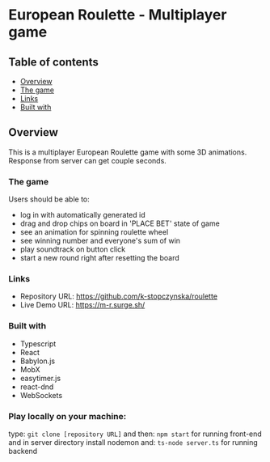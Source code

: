# European Roulette - Multiplayer game

## Table of contents

-   [Overview](#overview)
-   [The game](#the-game)
-   [Links](#links)
-   [Built with](#built-with)

## Overview

This is a multiplayer European Roulette game with some 3D animations.
Response from server can get couple seconds.

### The game

Users should be able to:

-   log in with automatically generated id
-   drag and drop chips on board in 'PLACE BET' state of game
-   see an animation for spinning roulette wheel
-   see winning number and everyone's sum of win
-   play soundtrack on button click
-   start a new round right after resetting the board

### Links

-   Repository URL: https://github.com/k-stopczynska/roulette
-   Live Demo URL: https://m-r.surge.sh/

### Built with

-   Typescript
-   React
-   Babylon.js
-   MobX
-   easytimer.js
-   react-dnd
-   WebSockets

### Play locally on your machine:

type: `git clone [repository URL]` and then:
`npm start` for running front-end and in server directory install nodemon and: `ts-node server.ts` for running backend
